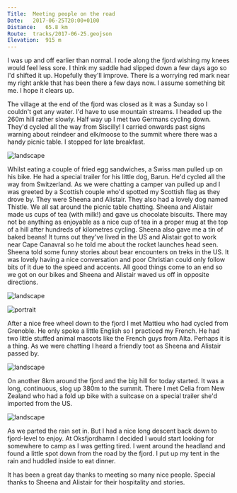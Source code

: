 ```yaml
---
Title:	Meeting people on the road
Date:	2017-06-25T20:00+0100
Distance:	65.8 km
Route:	tracks/2017-06-25.geojson
Elevation:	915 m
---
```


I was up and off earlier than normal. I rode along the fjord wishing my knees would feel less sore. I think my saddle had slipped down a few days ago so I'd shifted it up. Hopefully they'll improve. There is a worrying red mark near my right ankle that has been there a few days now. I assume something bit me. I hope it clears up.

The village at the end of the fjord was closed as it was a Sunday so I couldn't get any water. I'd have to use mountain streams. I headed up the 260m hill rather slowly. Half way up I met two Germans cycling down. They'd cycled all the way from Siscilly! I carried onwards past signs warning about reindeer and elk/moose to the summit where there was a handy picnic table. I stopped for late breakfast. 

![landscape](https://pbs.twimg.com/media/DDKlzPZXgAAx7Es?format=jpg "Two Germans")

Whilst eating a couple of fried egg sandwiches, a Swiss man pulled up on his bike. He had a special trailer for his little dog, Barun. He'd cycled all the way from Switzerland. As we were chatting a camper van pulled up and I was greeted by a Scottish couple who'd spotted my Scottish flag as they drove by. They were Sheena and Alistair. They also had a lovely dog named Thistle. We all sat around the picnic table chatting. Sheena and Alistair made us cups of tea (with milk!) and gave us chocolate biscuits. There may not be anything as enjoyable as a nice cup of tea in a proper mug at the top of a hill after hundreds of kilometres cycling. Sheena also gave me a tin of baked beans! It turns out they've lived in the US and Alistair got to work near Cape Canavral so he told me about the rocket launches head seen. Sheena told some funny stories about bear encounters on treks in the US. It was lovely having a nice conversation and poor Christian could only follow bits of it due to the speed and accents. All good things come to an end so we got on our bikes and Sheena and Alistair waved us off in opposite directions.

![landscape](https://pbs.twimg.com/media/DDKleAUXsAISO0S?format=jpg "Christian and Barun the dog")

![portrait](https://pbs.twimg.com/media/DDKmTAnXgAAnlwF?format=jpg "Sheena, Alistair and Thistle")

After a nice free wheel down to the fjord I met Mattieu who had cycled from Grenoble. He only spoke a little English so I practiced my French. He had two little stuffed animal mascots like the French guys from Alta. Perhaps it is a thing. As we were chatting I heard a friendly toot as Sheena and Alistair passed by.

![landscape](https://pbs.twimg.com/media/DDKm9HHWsAAJhRE?format=jpg "Mattieu")

On another 8km around the fjord and the big hill for today started. It was a long, continuous, slog up 380m to the summit. There I met Celia from New Zealand who had a fold up bike with a suitcase on a special trailer she'd imported from the US.

![landscape](https://pbs.twimg.com/media/DDLhn3yXgAAQJJZ?format=jpg "Celia")

As we parted the rain set in. But I had a nice long descent back down to fjord-level to enjoy. At Oksfjordhamn I decided I would start looking for somewhere to camp as I was getting tired. I went around the headland and found a little spot down from the road by the fjord. I put up my tent in the rain and huddled inside to eat dinner.

It has been a great day thanks to meeting so many nice people. Special thanks to Sheena and Alistair for their hospitality and stories.
